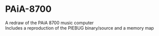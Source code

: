 # PAiA-8700
A redraw of the PAiA 8700 music computer</br>
Includes a reproduction of the PIEBUG binary/source and a memory map
